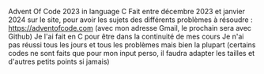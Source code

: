Advent Of Code 2023 in language C
Fait entre décembre 2023 et janvier 2024 sur le site, pour avoir les sujets des différents problèmes à résoudre : https://adventofcode.com (avec mon adresse Gmail, le prochain sera avec Github)
Je l'ai fait en C pour être dans la continuité de mes cours
Je n'ai pas réussi tous les jours et tous les problèmes mais bien la plupart (certains codes ne sont faits que pour mon input perso, il faudra adapter les tailles et d'autres petits points si jamais)
